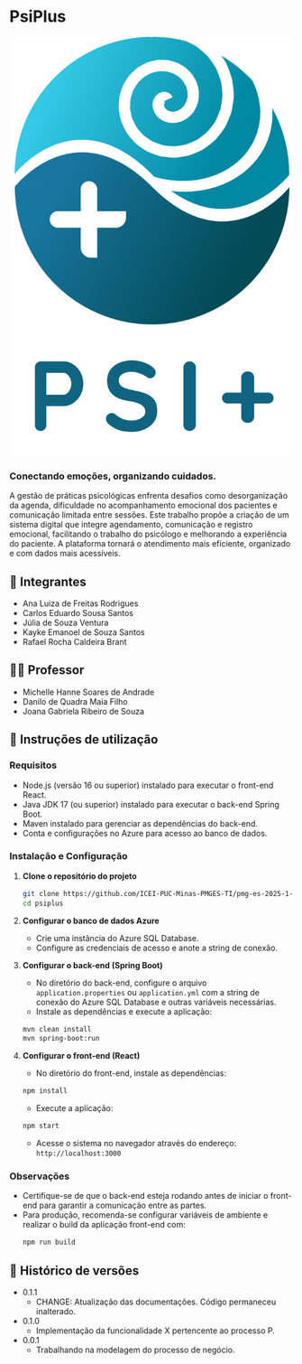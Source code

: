 # PsiPlus

<p align="center">
   <img src="docs/images/Component 4.png" alt="Logo PsiPlus" width="500">
</p>

### **Conectando emoções, organizando cuidados.**

A gestão de práticas psicológicas enfrenta desafios como desorganização da agenda, dificuldade no acompanhamento emocional dos pacientes e comunicação limitada entre sessões. Este trabalho propõe a criação de um sistema digital que integre agendamento, comunicação e registro emocional, facilitando o trabalho do psicólogo e melhorando a experiência do paciente. A plataforma tornará o atendimento mais eficiente, organizado e com dados mais acessíveis.

## 👥 Integrantes

* Ana Luiza de Freitas Rodrigues
* Carlos Eduardo Sousa Santos
* Júlia de Souza Ventura
* Kayke Emanoel de Souza Santos
* Rafael Rocha Caldeira Brant

## 👨‍🏫 Professor

* Michelle Hanne Soares de Andrade
* Danilo de Quadra Maia Filho
* Joana Gabriela Ribeiro de Souza

## 📌 Instruções de utilização

### Requisitos

- Node.js (versão 16 ou superior) instalado para executar o front-end React.  
- Java JDK 17 (ou superior) instalado para executar o back-end Spring Boot.  
- Maven instalado para gerenciar as dependências do back-end.  
- Conta e configurações no Azure para acesso ao banco de dados.

### Instalação e Configuração

1. **Clone o repositório do projeto**  
   ```bash
   git clone https://github.com/ICEI-PUC-Minas-PMGES-TI/pmg-es-2025-1-ti2-3740100-psiplus.git
   cd psiplus
   ```

2. **Configurar o banco de dados Azure**  
   - Crie uma instância do Azure SQL Database.  
   - Configure as credenciais de acesso e anote a string de conexão.

3. **Configurar o back-end (Spring Boot)**  
   - No diretório do back-end, configure o arquivo `application.properties` ou `application.yml` com a string de conexão do Azure SQL Database e outras variáveis necessárias.  
   - Instale as dependências e execute a aplicação:  
   ```bash
   mvn clean install
   mvn spring-boot:run
   ```

4. **Configurar o front-end (React)**  
   - No diretório do front-end, instale as dependências:  
   ```bash
   npm install
   ```  
   - Execute a aplicação:  
   ```bash
   npm start
   ```  
   - Acesse o sistema no navegador através do endereço: `http://localhost:3000`

### Observações

- Certifique-se de que o back-end esteja rodando antes de iniciar o front-end para garantir a comunicação entre as partes.  
- Para produção, recomenda-se configurar variáveis de ambiente e realizar o build da aplicação front-end com:  
  ```bash
  npm run build
  ```


## 🚀 Histórico de versões

* 0.1.1
    * CHANGE: Atualização das documentações. Código permaneceu inalterado.
* 0.1.0
    * Implementação da funcionalidade X pertencente ao processo P.
* 0.0.1
    * Trabalhando na modelagem do processo de negócio.


